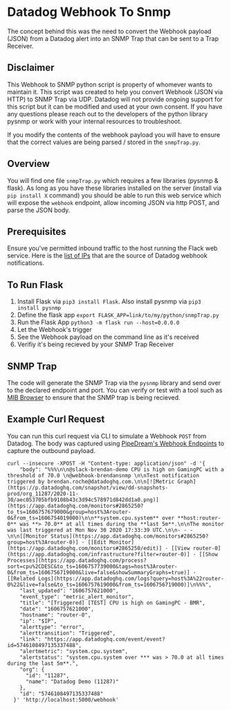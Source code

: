 # Datadog Webhook To Snmp
The concept behind this was the need to convert the Webhook payload (JSON) from a Datadog alert into an SNMP Trap that can be sent to a Trap Receiver.

## Disclaimer
This Webhook to SNMP python script is property of whomever wants to maintain it. This script was created to help you convert Webhook (JSON via HTTP) to SNMP Trap via UDP.  Datadog will not provide ongoing support for this script but it can be modified and used at your own consent. If you have any questions please reach out to the developers of the python library pysnmp or work with your internal resources to troubleshoot.

If you modify the contents of the webhook payload you will have to ensure that the correct values are being parsed / stored in the `snmpTrap.py`.

## Overview
You will find one file `snmpTrap.py` which requires a few libraries (pysnmp & flask).  As long as you have these libraries installed on the server (install via `pip install X` command) you should be able to run this web service which will expose the `webhook` endpoint, allow incoming JSON via http POST, and parse the JSON body.

## Prerequisites

Ensure you've permitted inbound traffic to the host running the Flack web service.  Here is the [list of IPs](https://ip-ranges.datadoghq.com/webhooks.json) that are the source of Datadog webhook notifications.  

## To Run Flask
1. Install Flask via `pip3 install Flask`.  Also install pysnmp via `pip3 install pysnmp`
2. Define the flask app `export FLASK_APP=link/to/my/python/snmpTrap.py`
3. Run the Flask App `python3 -m flask run --host=0.0.0.0`
4. Let the Webhook's trigger
5. See the Webhook payload on the command line as it's received
6. Verifiy it's being recieved by your SNMP Trap Receiver

## SNMP Trap
The code will generate the SNMP Trap via the `pysnmp` library and send over to the declared endpoint and port.  You can verify or test with a tool such as [MIB Browser](https://www.ireasoning.com/mibbrowser.shtml) to ensure that the SNMP trap is being recieved.

## Example Curl Request
You can run this curl request via CLI to simulate a Webhook `POST` from Datadog.  The body was captured using [PipeDream's Webhook Endpoints](https://pipedream.com/) to capture the outbound payload.
```
curl --insecure -XPOST -H "Content-type: application/json" -d '{
    "body": "%%%\n\n@slack-brendan-demo CPU is high on GamingPC with a threshold of 70.0 \n@webhook-brendansnmp \n\nTest notification triggered by brendan.roche@datadoghq.com.\n\n[![Metric Graph](https://p.datadoghq.com/snapshot/view/dd-snapshots-prod/org_11287/2020-11-30/aec053705bfb9108b43c3d94c578971d842dd1a0.png)](https://app.datadoghq.com/monitors#2865250?to_ts=1606757679000&group=host%3Arouter-0&from_ts=1606754019000)\n\n**system.cpu.system** over **host:router-0** was **> 70.0** at all times during the **last 5m**.\n\nThe monitor was last triggered at Mon Nov 30 2020 17:33:39 UTC.\n\n- - -\n\n[[Monitor Status](https://app.datadoghq.com/monitors#2865250?group=host%3Arouter-0)] · [[Edit Monitor](https://app.datadoghq.com/monitors#2865250/edit)] · [[View router-0](https://app.datadoghq.com/infrastructure?filter=router-0)] · [[Show Processes](https://app.datadoghq.com/process?sort=cpu%2CDESC&to_ts=1606757739000&tags=host%3Arouter-0&from_ts=1606756719000&live=false&showSummaryGraphs=true)] · [[Related Logs](https://app.datadoghq.com/logs?query=host%3A%22router-0%22&live=false&to_ts=1606757619000&from_ts=1606756719000)]\n%%%",
    "last_updated": "1606757621000",
    "event_type": "metric_alert_monitor",
    "title": "[Triggered] [TEST] CPU is high on GamingPC - BMR",
    "date": "1606757621000",
    "hostname": "router-0",
    "ip": "$IP",
    "alerttype": "error",
    "alerttransition": "Triggered",
    "link": "https://app.datadoghq.com/event/event?id=5746108497135337488",
    "alertmetric": "system.cpu.system",
    "alertstatus": "system.cpu.system over *** was > 70.0 at all times during the last 5m**.",
    "org": {
      "id": "11287",
      "name": "Datadog Demo (11287)"
    },
    "id": "5746108497135337488"
  }' 'http://localhost:5000/webhook'
```


